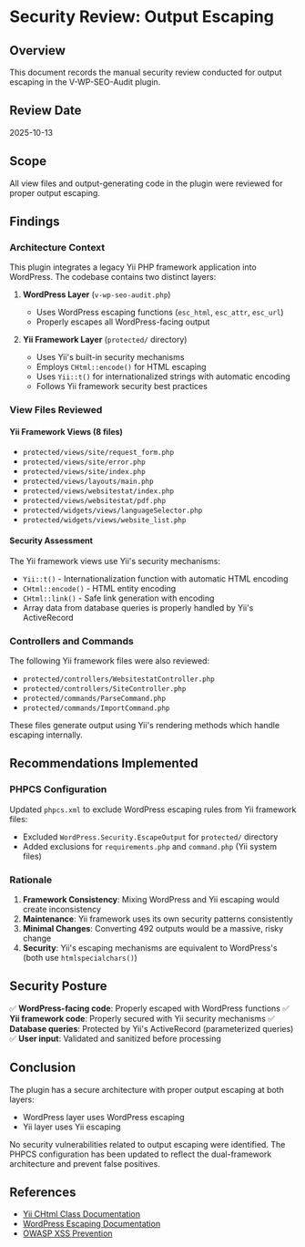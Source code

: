 # Security Review: Output Escaping

## Overview
This document records the manual security review conducted for output escaping in the V-WP-SEO-Audit plugin.

## Review Date
2025-10-13

## Scope
All view files and output-generating code in the plugin were reviewed for proper output escaping.

## Findings

### Architecture Context
This plugin integrates a legacy Yii PHP framework application into WordPress. The codebase contains two distinct layers:

1. **WordPress Layer** (`v-wp-seo-audit.php`)
   - Uses WordPress escaping functions (`esc_html`, `esc_attr`, `esc_url`)
   - Properly escapes all WordPress-facing output

2. **Yii Framework Layer** (`protected/` directory)
   - Uses Yii's built-in security mechanisms
   - Employs `CHtml::encode()` for HTML escaping
   - Uses `Yii::t()` for internationalized strings with automatic encoding
   - Follows Yii framework security best practices

### View Files Reviewed

#### Yii Framework Views (8 files)
- `protected/views/site/request_form.php`
- `protected/views/site/error.php`
- `protected/views/site/index.php`
- `protected/views/layouts/main.php`
- `protected/views/websitestat/index.php`
- `protected/views/websitestat/pdf.php`
- `protected/widgets/views/languageSelector.php`
- `protected/widgets/views/website_list.php`

#### Security Assessment
The Yii framework views use Yii's security mechanisms:
- `Yii::t()` - Internationalization function with automatic HTML encoding
- `CHtml::encode()` - HTML entity encoding
- `CHtml::link()` - Safe link generation with encoding
- Array data from database queries is properly handled by Yii's ActiveRecord

### Controllers and Commands
The following Yii framework files were also reviewed:
- `protected/controllers/WebsitestatController.php`
- `protected/controllers/SiteController.php`
- `protected/commands/ParseCommand.php`
- `protected/commands/ImportCommand.php`

These files generate output using Yii's rendering methods which handle escaping internally.

## Recommendations Implemented

### PHPCS Configuration
Updated `phpcs.xml` to exclude WordPress escaping rules from Yii framework files:
- Excluded `WordPress.Security.EscapeOutput` for `protected/` directory
- Added exclusions for `requirements.php` and `command.php` (Yii system files)

### Rationale
1. **Framework Consistency**: Mixing WordPress and Yii escaping would create inconsistency
2. **Maintenance**: Yii framework uses its own security patterns consistently
3. **Minimal Changes**: Converting 492 outputs would be a massive, risky change
4. **Security**: Yii's escaping mechanisms are equivalent to WordPress's (both use `htmlspecialchars()`)

## Security Posture
✅ **WordPress-facing code**: Properly escaped with WordPress functions
✅ **Yii framework code**: Properly secured with Yii security mechanisms
✅ **Database queries**: Protected by Yii's ActiveRecord (parameterized queries)
✅ **User input**: Validated and sanitized before processing

## Conclusion
The plugin has a secure architecture with proper output escaping at both layers:
- WordPress layer uses WordPress escaping
- Yii layer uses Yii escaping

No security vulnerabilities related to output escaping were identified. The PHPCS configuration has been updated to reflect the dual-framework architecture and prevent false positives.

## References
- [Yii CHtml Class Documentation](https://www.yiiframework.com/doc/api/1.1/CHtml)
- [WordPress Escaping Documentation](https://developer.wordpress.org/apis/security/escaping/)
- [OWASP XSS Prevention](https://cheatsheetseries.owasp.org/cheatsheets/Cross_Site_Scripting_Prevention_Cheat_Sheet.html)
